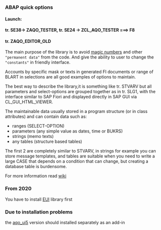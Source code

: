 ### ABAP quick options

#### Launch:
#### tr. SE38-> ZAQO_TESTER, tr. SE24 -> ZCL_AQO_TESTER  ===> F8
#### tr. ZAQO_EDITOR_OLD

The main purpose of the library is to avoid [magic numbers](https://en.wikipedia.org/wiki/Magic_number_(programming)#Unnamed_numerical_constants) and other `"permanent data"` from the code. And give the ability to user to change the `"constants"` in friendly interface.

Accounts by specific mask or texts in generated FI documents or range of BLART in selections are all good examples of options to maintain.

The best way to describe the library,it is something like tr. STVARV but all parameters and select-options are grouped together as in tr. SLG1, with the interface similar to SAP Fiori and displayed directly in SAP GUI via CL_GUI_HTML_VIEWER.

The maintainable data usually stored in a program structure (or in class attributes) and can contain data such as:
* ranges (SELECT-OPTION)
* parameters (any simple value as dates, time or BUKRS)
* strings (memo texts)
* any tables (structure based tables)

The first 2 are completely similar to STVARV, in strings for example you can store message templates, and tables are suitable when you need to write a large CASE that depends on a condition that can change, but creating a database table is burdensome.

For more information read [wiki](https://github.com/bizhuka/aqo/wiki)


### From 2020
You have to install [EUI](https://github.com/bizhuka/eui) library first


### Due to installation problems
the [aqo_ui5](https://github.com/bizhuka/aqo_ui5) version should installed separately as an add-in
